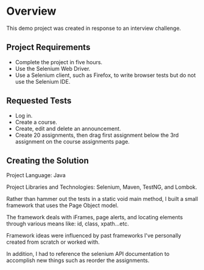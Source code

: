 # Overview #
This demo project was created in response to an interview challenge. 

## Project Requirements ##
* Complete the project in five hours.
* Use the Selenium Web Driver.
* Use a Selenium client, such as Firefox, to write browser tests but do not use the Selenium IDE.

## Requested Tests ##
* Log in.
* Create a course.
* Create, edit and delete an announcement.
* Create 20 assignments, then drag first assignment below the 3rd assignment on the course assignments page.

## Creating the Solution ##
Project Language: Java

Project Libraries and Technologies: Selenium, Maven, TestNG, and Lombok.

Rather than hammer out the tests in a static void main method, I built a small framework that uses the Page Object model. 

The framework deals with iFrames, page alerts, and locating elements through various means like: id, class, xpath...etc. 

Framework ideas were influenced by past frameworks I've personally created from scratch or worked with. 

In addition, I had to reference the selenium API documentation to accomplish new things such as reorder the assignments.